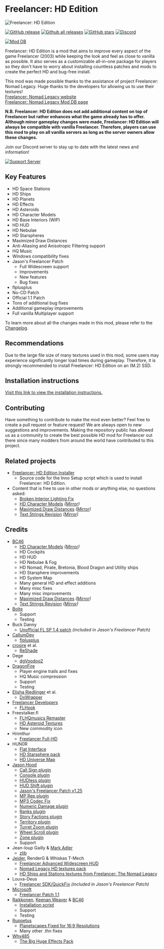 # Freelancer: HD Edition
![Freelancer: HD Edition](https://i.imgur.com/OSfaBzg.png)

[![GitHub release](https://img.shields.io/github/release/BC46/freelancer-hd-edition.svg)](https://GitHub.com/BC46/freelancer-hd-edition/releases/)
[![Github all releases](https://img.shields.io/github/downloads/BC46/freelancer-hd-edition/total.svg)](https://GitHub.com/BC46/freelancer-hd-edition/releases/)
[![GitHub stars](https://img.shields.io/github/stars/BC46/freelancer-hd-edition?style=social)](https://GitHub.com/BC46/freelancer-hd-edition/stargazers/)
[![Discord](https://img.shields.io/discord/873144025350295612.svg?label=&logo=discord&logoColor=ffffff&color=7389D8&labelColor=6A7EC2)](https://discord.gg/ScqgYuFqmU)

[![Mod DB](https://button.moddb.com/popularity/medium/mods/51151.png)](https://www.moddb.com/mods/freelancer-hd-edition)

Freelancer: HD Edition is a mod that aims to improve every aspect of the game Freelancer (2003) while keeping the look and feel as close to vanilla as possible. It also serves as a customizable all-in-one package for players so they don't have to worry about installing countless patches and mods to create the perfect HD and bug-free install.

This mod was made possible thanks to the assistance of project Freelancer: Nomad Legacy. Huge thanks to the developers for allowing us to use their textures!  
[Freelancer: Nomad Legacy website](https://freelancer2.space/en/)  
[Freelancer: Nomad Legacy Mod DB page](https://www.moddb.com/mods/freelancer-nomad-legacy)

**N.B. Freelancer: HD Edition does not add additional content on top of Freelancer but rather enhances what the game already has to offer. Although minor gameplay changes were made, Freelancer: HD Edition will always be compatible with vanilla Freelancer. Therefore, players can use this mod to play on all vanilla servers as long as the server owners allow these changes.**

Join our Discord server to stay up to date with the latest news and information! 

[![Support Server](https://img.shields.io/discord/873144025350295612.svg?label=Freelancer:%20HD%20Edition%20Discord&logo=Discord&colorB=7289da&style=for-the-badge)](https://discord.gg/ScqgYuFqmU)

## Key Features
- HD Space Stations
- HD Ships
- HD Planets
- HD Effects
- HD Asteroids
- HD Character Models
- HD Base Interiors (WIP)
- HD HUD
- HD Nebulae
- HD Starspheres
- Maximized Draw Distances
- Anti-Aliasing and Anisotropic Filtering support
- HQ Music
- Windows compatibility fixes
- Jason's Freelancer Patch
	- Full Widescreen support
	- Improvements
	- New features
	- Bug fixes
- flplusplus
- No-CD Patch
- Official 1.1 Patch
- Tons of additional bug fixes
- Additional gameplay improvements
- Full vanilla Multiplayer support

To learn more about all the changes made in this mod, please refer to the [Changelog](https://github.com/BC46/freelancer-hd-edition/blob/main/CHANGELOG.md).


## Recommendations 
Due to the large file size of many textures used in this mod, some users may experience significantly longer load times during gameplay. Therefore, it is strongly recommended to install Freelancer: HD Edition on an (M.2) SSD.

## Installation instructions
[Visit this link to view the installation instructions.](https://github.com/BC46/freelancer-hd-edition/wiki/Freelancer:-HD-Edition-installation-instructions)

## Contributing
Have something to contribute to make the mod even better? Feel free to create a pull request or feature request! We are always open to new suggestions and improvements. Making the repository public has allowed us as a community to create the best possible HD mod for Freelancer out there since many modders from around the world have contributed to this project.

## Related projects

- [Freelancer: HD Edition Installer](https://github.com/ollieraikkonen/Freelancer-hd-edition-install-script)
  - Source code for the Inno Setup script which is used to install Freelancer: HD Edition.
- Content that is free to use in other mods or anything else, no questions asked:
  - [Broken Interior Lighting Fix](https://www.moddb.com/games/freelancer/downloads/freelancer-broken-interior-lighting-fix)
  - [HD Character Models](https://www.moddb.com/addons/freelancer-hd-character-models) *([Mirror](https://github.com/BC46/freelancer-hd-character-models))*
  - [Maximized Draw Distances](https://www.moddb.com/games/freelancer/downloads/freelancer-maximized-draw-distances) *([Mirror](https://github.com/BC46/freelancer-maximized-draw-distances))*
  - [Text Strings Revision](https://www.moddb.com/games/freelancer/downloads/freelancer-text-strings-revision) *([Mirror](https://github.com/BC46/freelancer-text-strings-revision))*

## Credits
- [BC46](https://github.com/BC46)
  - [HD Character Models](https://www.moddb.com/addons/freelancer-hd-character-models) *([Mirror](https://github.com/BC46/freelancer-hd-character-models))*
  - HD Cockpits
  - HD HUD
  - HD Nebulae & Fog
  - HD Nomad, Pirate, Bretonia, Blood Dragon and Utility ships
  - HD Starsphere improvements
  - HD System Map
  - Many general HD and effect additions
  - Many misc fixes
  - Many misc improvements
  - [Maximized Draw Distances](https://www.moddb.com/games/freelancer/downloads/freelancer-maximized-draw-distances) *([Mirror](https://github.com/BC46/freelancer-maximized-draw-distances))*
  - [Text Strings Revision](https://www.moddb.com/games/freelancer/downloads/freelancer-text-strings-revision) *([Mirror](https://github.com/BC46/freelancer-text-strings-revision))*
- [Bolte](https://github.com/bolte-io)
  - Support
  - Testing
- Buck Danny
  - [Unofficial FL SP 1.4 patch](https://www.moddb.com/games/freelancer/downloads/freelancer-unofficial-patch-14) *(included in Jason's Freelancer Patch)*
- [CallumDev](https://github.com/CallumDev)
  - [flplusplus](https://github.com/CallumDev/flplusplus)
- [crosire](https://github.com/crosire) et al.
  - [ReShade](https://github.com/crosire/reshade)
- Dege
  - [dgVoodoo2](http://dege.freeweb.hu/dgVoodoo2/dgVoodoo2/)
- [DragonFire](https://github.com/Drakohen)
  - Player engine trails and fixes
  - HQ Music compression
  - Support
  - Testing
- [Elisha Riedlinger](https://github.com/elishacloud) et al.
  - [DxWrapper](https://github.com/elishacloud/dxwrapper)
- [Freelancer Developers](https://github.com/fl-devs)
  - [FLHook](https://github.com/fl-devs/FLHook)
- Freestalker.fl
  - [FLHQmusics Remaster](https://www.moddb.com/games/freelancer/addons/flhqmusics-remaster-read-description)
  - [HD Asteroid Textures](https://www.moddb.com/games/freelancer/addons/hd-asteroid-textures-for-freelancer)
  - New commodity icon
- Hrimthur
  - [Freelancer Full-HD](https://the-starport.net/freelancer/forum/viewtopic.php?topic_id=5070)
- HUN0R
  - [Flat Interface](https://www.moddb.com/games/freelancer/addons/freelancer-flat-interface)
  - [HD Starsphere pack](https://www.moddb.com/games/freelancer/news/freelancer-hd-starsphere-pack)
  - [HD Universe Map](https://www.moddb.com/games/freelancer/news/freelancer-hd-starsphere-pack)
- [Jason Hood](https://github.com/adoxa)
  - [Call Sign plugin](http://adoxa.altervista.org/freelancer/plugins.html#callsign)
  - [Console plugin](http://adoxa.altervista.org/freelancer/plugins.html#console)
  - [HUDless plugin](http://adoxa.altervista.org/freelancer/plugins.html#hudless)
  - [HUD Shift plugin](http://adoxa.altervista.org/freelancer/plugins.html#hudshift)
  - [Jason's Freelancer Patch v1.25](http://adoxa.altervista.org/freelancer/index.html)
  - [MP Rep plugin](http://adoxa.altervista.org/freelancer/plugins.html#mprep)
  - [MP3 Codec Fix](http://adoxa.altervista.org/freelancer/plugins.html#mp3codec)
  - [Numeric Damage plugin](http://adoxa.altervista.org/freelancer/plugins.html#numeric)
  - [Ranks plugin](http://adoxa.altervista.org/freelancer/plugins.html#ranks)
  - [Story Factions plugin](http://adoxa.altervista.org/freelancer/plugins.html#storyfactions)
  - [Territory plugin](http://adoxa.altervista.org/freelancer/plugins.html#territory)
  - [Turret Zoom plugin](http://adoxa.altervista.org/freelancer/plugins.html#turretzoom)
  - [Wheel Scroll plugin](http://adoxa.altervista.org/freelancer/plugins.html#wheelscroll)
  - [Zone plugin](http://adoxa.altervista.org/freelancer/plugins.html#zone)
  - Support
- Jean-loup Gailly & [Mark Adler](https://github.com/madler)
  - [zlib](https://zlib.net/)
- [Jeider](https://github.com/Jeider), RenderG & Whiskas T-Mech
  - [Freelancer Advanced Widescreen HUD](https://www.moddb.com/mods/freelacer-advanced-widescreen-hud)
  - [Nomad Legacy HD textures pack](https://www.moddb.com/mods/nomad-legacy-hd-textures-pack)
  - [HD Ships and Stations textures from Freelancer: The Nomad Legacy](https://www.moddb.com/mods/freelancer-nomad-legacy)
- Louva-Deus
  - [Freelancer SDK/QuickFix](https://swat-portal.com/forum/filebase/file/619-freelancer-quickfix-1-0c/) *(included in Jason's Freelancer Patch)*
- [Microsoft](https://github.com/microsoft)
  - [Freelancer Patch 1.1](https://www.moddb.com/games/freelancer/downloads/freelancer-patch-11)
- [Raikkonen](https://github.com/ollieraikkonen), [Keenan Weaver](https://github.com/keenanweaver) & [BC46](https://github.com/BC46)
  - [Installation script](https://github.com/ollieraikkonen/Freelancer-hd-edition-install-script)
  - Support
  - Testing
- [Ruppetus](https://github.com/IrateRedKite)
  - [Planetscapes Fixed for 16:9 Resolutions](https://www.moddb.com/games/freelancer/addons/planetscapes-fixed-for-169-resolutions)
  - Many other .thn fixes
- [Why485](https://github.com/brihernandez)
  - [The Big Huge Effects Pack](https://the-starport.net/freelancer/forum/viewtopic.php?topic_id=1317)
